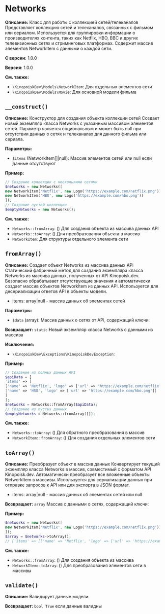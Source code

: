 # Networks

**Описание:** Класс для работы с коллекцией сетей/телеканалов
Представляет коллекцию сетей и телеканалов, связанных с фильмом или сериалом.
Используется для группировки информации о производителях контента,
таких как Netflix, HBO, BBC и других телевизионных сетях и стриминговых платформах.
Содержит массив элементов NetworkItem с данными о каждой сети.

**С версии:** 1.0.0

**Версия:** 1.0.0

**См. также:**

* `\KinopoiskDev\Models\NetworkItem`: Для отдельных элементов сети
* `\KinopoiskDev\Models\Movie`: Для основной модели фильма

## `__construct()`

**Описание:** Конструктор для создания объекта коллекции сетей
Создает новый экземпляр класса Networks с указанным массивом элементов сетей.
Параметр является опциональным и может быть null при отсутствии данных
о сетях и телеканалах для данного фильма или сериала.

**Параметры:**

* `$items` (NetworkItem[]|null): Массив элементов сетей или null если данные отсутствуют

**Пример:**
```php
// Создание коллекции с несколькими сетями
$networks = new Networks([
new NetworkItem('Netflix', new Logo('https://example.com/netflix.png')),
new NetworkItem('HBO', new Logo('https://example.com/hbo.png'))
]);
// Создание пустой коллекции
$emptyNetworks = new Networks();
```

**См. также:**

* `Networks::fromArray`: () Для создания объекта из массива данных API
* `Networks::toArray`: () Для преобразования объекта в массив
* `NetworkItem`: Для структуры отдельного элемента сети

## `fromArray()`

**Описание:** Создает объект Networks из массива данных API
Статический фабричный метод для создания экземпляра класса Networks
из массива данных, полученных от API Kinopoisk.dev. Безопасно обрабатывает
отсутствующие значения и автоматически создает массив объектов NetworkItem
из данных API. Используется для десериализации ответов API в объекты модели.
- items: array|null - массив данных об элементах сетей

**Параметры:**

* `$data` (array): Массив данных о сетях от API, содержащий ключи:

**Возвращает:** `static` Новый экземпляр класса Networks с данными из массива

**Исключения:**

* `\KinopoiskDev\Exceptions\KinopoiskDevException`: 

**Пример:**
```php
// Создание из полных данных API
$apiData = [
'items' => [
['name' => 'Netflix', 'logo' => ['url' => 'https://example.com/netflix.png']],
['name' => 'HBO', 'logo' => ['url' => 'https://example.com/hbo.png']]
]
];
$networks = Networks::fromArray($apiData);
// Создание из пустых данных
$emptyNetworks = Networks::fromArray([]);
```

**См. также:**

* `Networks::toArray`: () Для обратного преобразования в массив
* `NetworkItem::fromArray`: () Для создания отдельных элементов сети

## `toArray()`

**Описание:** Преобразует объект в массив данных
Конвертирует текущий экземпляр класса Networks в массив,
совместимый с форматом API Kinopoisk.dev. Автоматически преобразует
все вложенные объекты NetworkItem в массивы. Используется для сериализации
данных при отправке запросов к API или для экспорта в JSON формат.
- items: array|null - массив данных об элементах сетей или null

**Возвращает:** `array` Массив с данными о сетях, содержащий ключи:

**Пример:**
```php
$networks = new Networks([
new NetworkItem('Netflix', new Logo('https://example.com/netflix.png'))
]);
$array = $networks->toArray();
// ['items' => [['name' => 'Netflix', 'logo' => ['url' => 'https://example.com/netflix.png']]]]
```

**См. также:**

* `Networks::fromArray`: () Для создания объекта из массива
* `NetworkItem::toArray`: () Для преобразования элементов сети в массивы

## `validate()`

**Описание:** Валидирует данные модели

**Возвращает:** `bool True` если данные валидны

